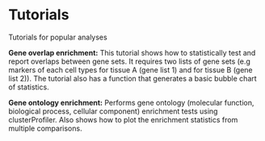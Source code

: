 # Tutorials
Tutorials for popular analyses

**Gene overlap enrichment:** This tutorial shows how to statistically test and report overlaps between gene sets. It requires two lists of gene sets (e.g markers of each cell types for tissue A (gene list 1) and for tissue B (gene list 2)). The tutorial also has a function that generates a basic bubble chart of statistics.

**Gene ontology enrichment:** Performs gene ontology (molecular function, biological process, cellular component) enrichment tests using clusterProfiler. Also shows how to plot the enrichment statistics from multiple comparisons.
